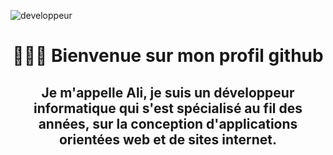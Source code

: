![developpeur](https://user-images.githubusercontent.com/27373255/130367636-a30bb816-783c-490a-ac8a-b70ebb2de271.gif)
<h1 align=center> 🙋🏻‍♂️  Bienvenue sur mon profil github </h1>
<h2 align=center> Je m'appelle Ali, je suis un développeur informatique qui s'est spécialisé au fil des années, sur la conception d'applications orientées web et de sites internet. </h2>


